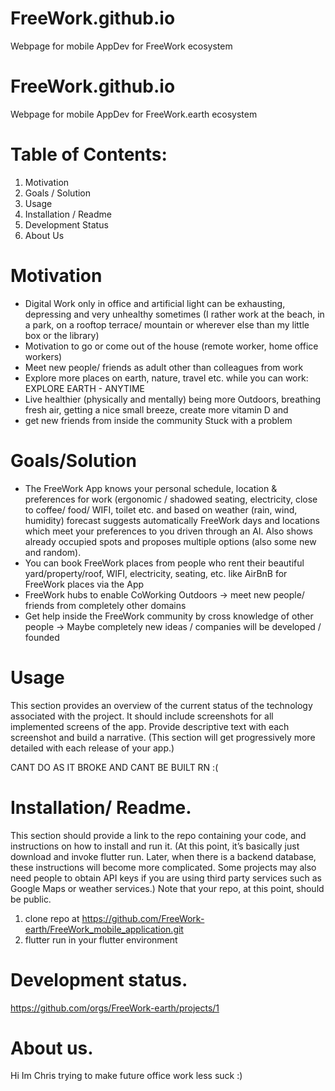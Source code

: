 # FreeWork.github.io
Webpage for mobile AppDev for FreeWork ecosystem
# FreeWork.github.io
Webpage for mobile AppDev for FreeWork.earth ecosystem
# Table of Contents: 
1. Motivation
2. Goals / Solution
3. Usage
4. Installation / Readme
5. Development Status
6. About Us


# Motivation

- Digital Work only in office and artificial light can be exhausting, depressing and very unhealthy
sometimes (I rather work at the beach, in a park, on a rooftop terrace/ mountain or wherever else than my little box or the library)
- Motivation to go or come out of the house (remote worker, home office workers)
- Meet new people/ friends as adult other than colleagues from work
- Explore more places on earth, nature, travel etc. while you can work: EXPLORE EARTH - ANYTIME
- Live healthier (physically and mentally) being more Outdoors, breathing fresh air, getting a nice small breeze, create more vitamin D and 
- get new friends from inside the community
Stuck with a problem 

# Goals/Solution
- The FreeWork App knows your personal schedule, location &  preferences for work (ergonomic / shadowed seating, electricity, close to coffee/ food/ WIFI, toilet etc. and based on weather (rain, wind, humidity) forecast suggests automatically FreeWork days and locations which meet your preferences to you driven through an AI. Also shows already occupied spots and proposes multiple options (also some new and random).
- You can book FreeWork places from people who rent their beautiful yard/property/roof,  WIFI, electricity, seating, etc. like AirBnB for FreeWork places via the App
- FreeWork hubs to enable CoWorking Outdoors -> meet new people/ friends from completely other domains 
- Get help inside the FreeWork community by cross knowledge of other people -> Maybe completely new ideas / companies will be developed / founded


# Usage
This section provides an overview of the current status of the technology associated with the project. It should include screenshots for all implemented screens of the app. Provide descriptive text with each screenshot and build a narrative. (This section will get progressively more detailed with each release of your app.)

CANT DO AS IT BROKE AND CANT BE BUILT RN :( 

# Installation/ Readme. 
This section should provide a link to the repo containing your code, and instructions on how to install and run it. (At this point, it’s basically just download and invoke flutter run. Later, when there is a backend database, these instructions will become more complicated. Some projects may also need people to obtain API keys if you are using third party services such as Google Maps or weather services.) Note that your repo, at this point, should be public.

1. clone repo at https://github.com/FreeWork-earth/FreeWork_mobile_application.git
2. flutter run in your flutter environment

# Development status.
https://github.com/orgs/FreeWork-earth/projects/1


# About us. 
Hi Im Chris trying to make future office work less suck :)
